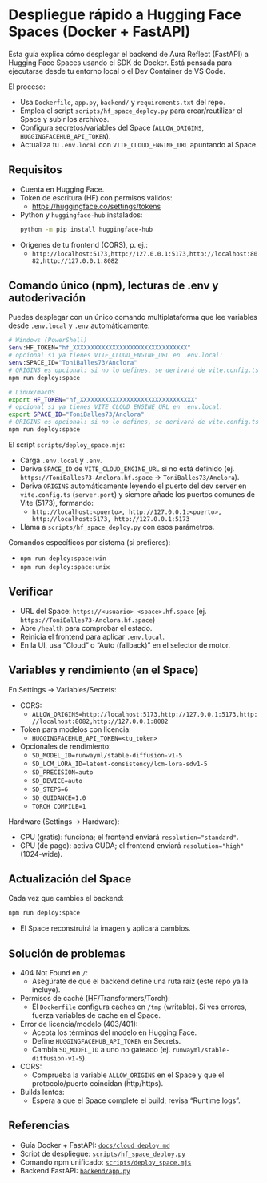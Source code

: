 # Despliegue rápido a Hugging Face Spaces (Docker + FastAPI)

Esta guía explica cómo desplegar el backend de Aura Reflect (FastAPI) a Hugging Face Spaces usando el SDK de Docker. Está pensada para ejecutarse desde tu entorno local o el Dev Container de VS Code.

El proceso:
- Usa `Dockerfile`, `app.py`, `backend/` y `requirements.txt` del repo.
- Emplea el script `scripts/hf_space_deploy.py` para crear/reutilizar el Space y subir los archivos.
- Configura secretos/variables del Space (`ALLOW_ORIGINS`, `HUGGINGFACEHUB_API_TOKEN`).
- Actualiza tu `.env.local` con `VITE_CLOUD_ENGINE_URL` apuntando al Space.

## Requisitos

- Cuenta en Hugging Face.
- Token de escritura (HF) con permisos válidos:
  - https://huggingface.co/settings/tokens
- Python y `huggingface-hub` instalados:
  ```bash
  python -m pip install huggingface-hub
  ```
- Orígenes de tu frontend (CORS), p. ej.:
  - `http://localhost:5173,http://127.0.0.1:5173,http://localhost:8082,http://127.0.0.1:8082`

## Comando único (npm), lecturas de .env y autoderivación

Puedes desplegar con un único comando multiplataforma que lee variables desde `.env.local` y `.env` automáticamente:

```bash
# Windows (PowerShell)
$env:HF_TOKEN="hf_XXXXXXXXXXXXXXXXXXXXXXXXXXXXXXXX"
# opcional si ya tienes VITE_CLOUD_ENGINE_URL en .env.local:
$env:SPACE_ID="ToniBalles73/Anclora"
# ORIGINS es opcional: si no lo defines, se derivará de vite.config.ts (server.port) y se añadirán defaults.
npm run deploy:space

# Linux/macOS
export HF_TOKEN="hf_XXXXXXXXXXXXXXXXXXXXXXXXXXXXXXXX"
# opcional si ya tienes VITE_CLOUD_ENGINE_URL en .env.local:
export SPACE_ID="ToniBalles73/Anclora"
# ORIGINS es opcional: si no lo defines, se derivará de vite.config.ts (server.port) y se añadirán defaults.
npm run deploy:space
```

El script `scripts/deploy_space.mjs`:
- Carga `.env.local` y `.env`.
- Deriva `SPACE_ID` de `VITE_CLOUD_ENGINE_URL` si no está definido (ej. `https://ToniBalles73-Anclora.hf.space` → `ToniBalles73/Anclora`).
- Deriva `ORIGINS` automáticamente leyendo el puerto del dev server en `vite.config.ts` (`server.port`) y siempre añade los puertos comunes de Vite (5173), formando:
  - `http://localhost:<puerto>, http://127.0.0.1:<puerto>, http://localhost:5173, http://127.0.0.1:5173`
- Llama a `scripts/hf_space_deploy.py` con esos parámetros.

Comandos específicos por sistema (si prefieres):
- `npm run deploy:space:win`
- `npm run deploy:space:unix`

## Verificar

- URL del Space: `https://<usuario>-<space>.hf.space` (ej. `https://ToniBalles73-Anclora.hf.space`)
- Abre `/health` para comprobar el estado.
- Reinicia el frontend para aplicar `.env.local`.
- En la UI, usa “Cloud” o “Auto (fallback)” en el selector de motor.

## Variables y rendimiento (en el Space)

En Settings → Variables/Secrets:
- CORS:
  - `ALLOW_ORIGINS=http://localhost:5173,http://127.0.0.1:5173,http://localhost:8082,http://127.0.0.1:8082`
- Token para modelos con licencia:
  - `HUGGINGFACEHUB_API_TOKEN=<tu_token>`
- Opcionales de rendimiento:
  - `SD_MODEL_ID=runwayml/stable-diffusion-v1-5`
  - `SD_LCM_LORA_ID=latent-consistency/lcm-lora-sdv1-5`
  - `SD_PRECISION=auto`
  - `SD_DEVICE=auto`
  - `SD_STEPS=6`
  - `SD_GUIDANCE=1.0`
  - `TORCH_COMPILE=1`

Hardware (Settings → Hardware):
- CPU (gratis): funciona; el frontend enviará `resolution="standard"`.
- GPU (de pago): activa CUDA; el frontend enviará `resolution="high"` (1024-wide).

## Actualización del Space

Cada vez que cambies el backend:
```bash
npm run deploy:space
```
- El Space reconstruirá la imagen y aplicará cambios.

## Solución de problemas

- 404 Not Found en `/`:
  - Asegúrate de que el backend define una ruta raíz (este repo ya la incluye).
- Permisos de caché (HF/Transformers/Torch):
  - El `Dockerfile` configura caches en `/tmp` (writable). Si ves errores, fuerza variables de cache en el Space.
- Error de licencia/modelo (403/401):
  - Acepta los términos del modelo en Hugging Face.
  - Define `HUGGINGFACEHUB_API_TOKEN` en Secrets.
  - Cambia `SD_MODEL_ID` a uno no gateado (ej. `runwayml/stable-diffusion-v1-5`).
- CORS:
  - Comprueba la variable `ALLOW_ORIGINS` en el Space y que el protocolo/puerto coincidan (http/https).
- Builds lentos:
  - Espera a que el Space complete el build; revisa “Runtime logs”.

## Referencias

- Guía Docker + FastAPI: [`docs/cloud_deploy.md`](./cloud_deploy.md)
- Script de despliegue: [`scripts/hf_space_deploy.py`](../scripts/hf_space_deploy.py)
- Comando npm unificado: [`scripts/deploy_space.mjs`](../scripts/deploy_space.mjs)
- Backend FastAPI: [`backend/app.py`](../backend/app.py)